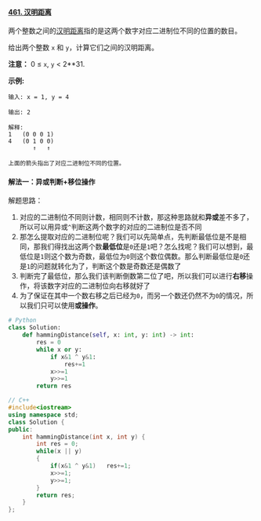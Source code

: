 #### [461. 汉明距离](https://leetcode-cn.com/problems/hamming-distance/)

两个整数之间的[汉明距离](https://baike.baidu.com/item/汉明距离)指的是这两个数字对应二进制位不同的位置的数目。

给出两个整数 `x` 和 `y`，计算它们之间的汉明距离。

**注意：**
0 ≤ `x`, `y` < 2**31.

**示例:**

```
输入: x = 1, y = 4

输出: 2

解释:
1   (0 0 0 1)
4   (0 1 0 0)
       ↑   ↑

上面的箭头指出了对应二进制位不同的位置。
```

#### 解法一：异或判断+移位操作

解题思路：

1. 对应的二进制位不同则计数，相同则不计数，那这种思路就和**异或**差不多了，所以可以用异或`^`判断这两个数字的对应的二进制位是否不同
2. 那怎么提取对应的二进制位呢？我们可以先简单点，先判断最低位是不是相同，那我们得找出这两个数**最低位**是`0`还是`1`吧？怎么找呢？我们可以想到，最低位是`1`则这个数为奇数，最低位为`0`则这个数位偶数。那么判断最低位是`0`还是`1`的问题就转化为了，判断这个数是奇数还是偶数了
3. 判断完了最低位，那么我们该判断倒数第二位了吧，所以我们可以进行**右移**操作，将该数字对应的二进制位向右移就好了
4. 为了保证在其中一个数右移之后已经为`0`，而另一个数还仍然不为`0`的情况，所以我们只可以使用**或操作**。

```python
# Python
class Solution:
    def hammingDistance(self, x: int, y: int) -> int:
        res = 0
        while x or y:
            if x&1 ^ y&1:
                res+=1
            x>>=1
            y>>=1
        return res
```

```C++
// C++
#include<iostream>
using namespace std;
class Solution {
public:
    int hammingDistance(int x, int y) {
        int res = 0;
        while(x || y)
        {
            if(x&1 ^ y&1)   res+=1;
            x>>=1;
            y>>=1;
        }
        return res;
    }
};
```

